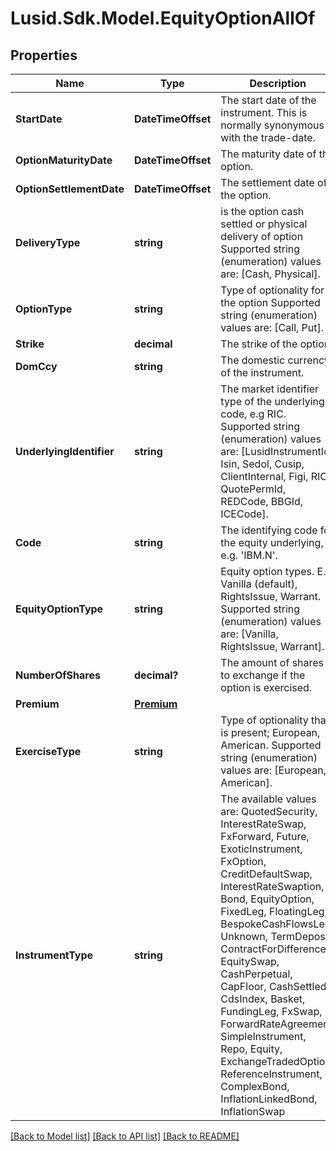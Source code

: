 # Lusid.Sdk.Model.EquityOptionAllOf

## Properties

Name | Type | Description | Notes
------------ | ------------- | ------------- | -------------
**StartDate** | **DateTimeOffset** | The start date of the instrument. This is normally synonymous with the trade-date. | 
**OptionMaturityDate** | **DateTimeOffset** | The maturity date of the option. | 
**OptionSettlementDate** | **DateTimeOffset** | The settlement date of the option. | 
**DeliveryType** | **string** | is the option cash settled or physical delivery of option    Supported string (enumeration) values are: [Cash, Physical]. | 
**OptionType** | **string** | Type of optionality for the option    Supported string (enumeration) values are: [Call, Put]. | 
**Strike** | **decimal** | The strike of the option. | 
**DomCcy** | **string** | The domestic currency of the instrument. | 
**UnderlyingIdentifier** | **string** | The market identifier type of the underlying code, e.g RIC.    Supported string (enumeration) values are: [LusidInstrumentId, Isin, Sedol, Cusip, ClientInternal, Figi, RIC, QuotePermId, REDCode, BBGId, ICECode]. | 
**Code** | **string** | The identifying code for the equity underlying, e.g. &#39;IBM.N&#39;. | 
**EquityOptionType** | **string** | Equity option types. E.g. Vanilla (default), RightsIssue, Warrant.    Supported string (enumeration) values are: [Vanilla, RightsIssue, Warrant]. | [optional] 
**NumberOfShares** | **decimal?** | The amount of shares to exchange if the option is exercised. | [optional] 
**Premium** | [**Premium**](Premium.md) |  | [optional] 
**ExerciseType** | **string** | Type of optionality that is present; European, American.    Supported string (enumeration) values are: [European, American]. | [optional] 
**InstrumentType** | **string** | The available values are: QuotedSecurity, InterestRateSwap, FxForward, Future, ExoticInstrument, FxOption, CreditDefaultSwap, InterestRateSwaption, Bond, EquityOption, FixedLeg, FloatingLeg, BespokeCashFlowsLeg, Unknown, TermDeposit, ContractForDifference, EquitySwap, CashPerpetual, CapFloor, CashSettled, CdsIndex, Basket, FundingLeg, FxSwap, ForwardRateAgreement, SimpleInstrument, Repo, Equity, ExchangeTradedOption, ReferenceInstrument, ComplexBond, InflationLinkedBond, InflationSwap | 

[[Back to Model list]](../README.md#documentation-for-models) [[Back to API list]](../README.md#documentation-for-api-endpoints) [[Back to README]](../README.md)

